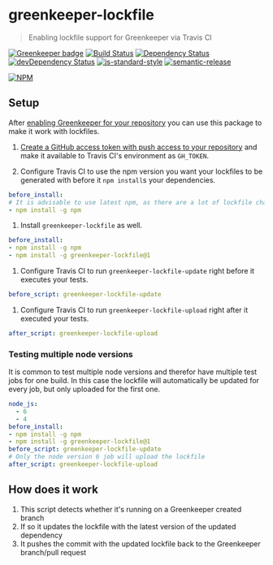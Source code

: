 # greenkeeper-lockfile

> Enabling lockfile support for Greenkeeper via Travis CI

[![Greenkeeper badge](https://badges.greenkeeper.io/greenkeeperio/greenkeeper-lockfile.svg)](https://greenkeeper.io/)
[![Build Status](https://travis-ci.org/greenkeeperio/greenkeeper-lockfile.svg?branch=master)](https://travis-ci.org/greenkeeperio/greenkeeper-lockfile)
[![Dependency Status](https://david-dm.org/greenkeeperio/greenkeeper-lockfile/master.svg)](https://david-dm.org/greenkeeperio/greenkeeper-lockfile/master)
[![devDependency Status](https://david-dm.org/greenkeeperio/greenkeeper-lockfile/master/dev-status.svg)](https://david-dm.org/greenkeeperio/greenkeeper-lockfile/master#info=devDependencies)
[![js-standard-style](https://img.shields.io/badge/code%20style-standard-brightgreen.svg?style=flat)](https://github.com/feross/standard)
[![semantic-release](https://img.shields.io/badge/%20%20%F0%9F%93%A6%F0%9F%9A%80-semantic--release-e10079.svg)](https://github.com/semantic-release/semantic-release)

[![NPM](https://nodei.co/npm/greenkeeper-lockfile.png?downloads=true&downloadRank=true&stars=true)](https://nodei.co/npm/greenkeeper-lockfile/)

## Setup

After [enabling Greenkeeper for your repository](https://github.com/greenkeeperio/greenkeeper#getting-started-with-greenkeeper) you can use this package to make it work with lockfiles.

1. [Create a GitHub access token with push access to your repository](https://github.com/settings/tokens) and make it available to Travis CI's environment as `GH_TOKEN`.

1. Configure Travis CI to use the npm version you want your lockfiles to be generated with before it `npm install`s your dependencies.

  ```yml
  before_install:
  # It is advisable to use latest npm, as there are a lot of lockfile changes/fixes in there
  - npm install -g npm
  ```

1. Install `greenkeeper-lockfile` as well.

  ```yml
  before_install:
  - npm install -g npm
  - npm install -g greenkeeper-lockfile@1
  ```

1. Configure Travis CI to run `greenkeeper-lockfile-update` right before it executes your tests.

  ```yml
  before_script: greenkeeper-lockfile-update
  ```

1. Configure Travis CI to run `greenkeeper-lockfile-upload` right after it executed your tests.

  ```yml
  after_script: greenkeeper-lockfile-upload
  ```

### Testing multiple node versions

It is common to test multiple node versions and therefor have multiple test jobs for one build. In this case the lockfile will automatically be updated for every job, but only uploaded for the first one.

```yml
node_js:
  - 6
  - 4
before_install:
- npm install -g npm
- npm install -g greenkeeper-lockfile@1
before_script: greenkeeper-lockfile-update
# Only the node version 6 job will upload the lockfile
after_script: greenkeeper-lockfile-upload
```

## How does it work

1. This script detects whether it's running on a Greenkeeper created branch
2. If so it updates the lockfile with the latest version of the updated dependency
3. It pushes the commit with the updated lockfile back to the Greenkeeper branch/pull request
